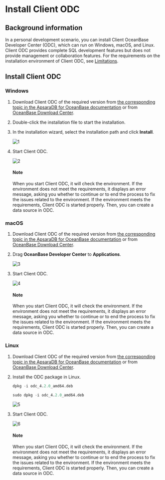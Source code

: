 # Install Client ODC

## Background information

In a personal development scenario, you can install Client OceanBase Developer Center (ODC), which can run on Windows, macOS, and Linux. Client ODC provides complete SQL development features but does not provide management or collaboration features. For the requirements on the installation environment of Client ODC, see [Limitations](../../200.odc-overview/500.product-limits.md).

## Install Client ODC

### Windows

1. Download Client ODC of the required version from [the corresponding topic in the ApsaraDB for OceanBase documentation](https://help.aliyun.com/document_detail/212816.html?spm=a2c4g.211469.0.0.674522f85TO4Hs) or from [OceanBase Download Center](https://www.oceanbase.com/softwarecenter).

2. Double-click the installation file to start the installation.

3. In the installation wizard, select the installation path and click **Install**.

   ![1](https://obbusiness-private.oss-cn-shanghai.aliyuncs.com/doc/img/odc/420/quickstart/clientodc/install/1-EN.png)

4. Start Client ODC.

   ![2](https://obbusiness-private.oss-cn-shanghai.aliyuncs.com/doc/img/odc/420/quickstart/clientodc/install/2-EN.png)

   <main id="notice" type='explain'>
     <h4>Note</h4>
     <p>When you start Client ODC, it will check the environment. If the environment does not meet the requirements, it displays an error message, asking you whether to continue or to end the process to fix the issues related to the environment. If the environment meets the requirements, Client ODC is started properly. Then, you can create a data source in ODC. </p>
   </main>

### macOS

1. Download Client ODC of the required version from [the corresponding topic in the ApsaraDB for OceanBase documentation](https://help.aliyun.com/document_detail/212816.html?spm=a2c4g.211469.0.0.674522f85TO4Hs) or from [OceanBase Download Center](https://www.oceanbase.com/softwarecenter).

2. Drag **OceanBase Developer Center** to **Applications**.

   ![3](https://obbusiness-private.oss-cn-shanghai.aliyuncs.com/doc/img/odc/420/quickstart/clientodc/install/3.0.png)

3. Start Client ODC.

   ![4](https://obbusiness-private.oss-cn-shanghai.aliyuncs.com/doc/img/odc/420/quickstart/clientodc/install/3.0.png)

   <main id="notice" type='explain'>
     <h4>Note</h4>
     <p>When you start Client ODC, it will check the environment. If the environment does not meet the requirements, it displays an error message, asking you whether to continue or to end the process to fix the issues related to the environment. If the environment meets the requirements, Client ODC is started properly. Then, you can create a data source in ODC. </p>
   </main>

### Linux

1. Download Client ODC of the required version from [the corresponding topic in the ApsaraDB for OceanBase documentation](https://help.aliyun.com/document_detail/212816.html?spm=a2c4g.211469.0.0.674522f85TO4Hs) or from [OceanBase Download Center](https://www.oceanbase.com/softwarecenter).

2. Install the ODC package in Linux.

   ```sql
   dpkg -i odc_4.2.0_amd64.deb

   sudo dpkg -i odc_4.2.0_amd64.deb
   ```

   ![5](https://obbusiness-private.oss-cn-shanghai.aliyuncs.com/doc/img/odc/420/quickstart/clientodc/install/4.png)

3. Start Client ODC.

   ![6](https://obbusiness-private.oss-cn-shanghai.aliyuncs.com/doc/img/odc/420/quickstart/clientodc/install/5-EN.png)

   <main id="notice" type='explain'>
     <h4>Note</h4>
     <p>When you start Client ODC, it will check the environment. If the environment does not meet the requirements, it displays an error message, asking you whether to continue or to end the process to fix the issues related to the environment. If the environment meets the requirements, Client ODC is started properly. Then, you can create a data source in ODC. </p>
   </main>